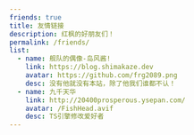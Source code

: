 ```yaml
---
friends: true
title: 友情链接
description: 红枫的好朋友们！
permalink: /friends/
list:
  - name: 舰队的偶像-岛风酱!
    link: https://blog.shimakaze.dev
    avatar: https://github.com/frg2089.png
    desc: 没有他就没有本站，除了他我们谁都不认！
  - name: 九千天华
    link: http://20400prosperous.ysepan.com/
    avatar: /FishHead.avif
    desc: TS引擎修改爱好者
---
```


